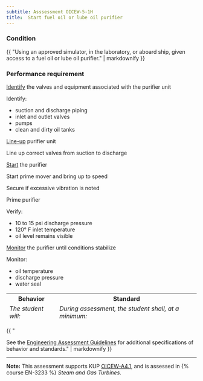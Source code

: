```yaml
---
subtitle: Asssessment OICEW-5-1H
title:  Start fuel oil or lube oil purifier
---
```




### Condition

{{ "Using an approved simulator, in the laboratory, or aboard ship, given access to a fuel oil or lube oil purifier." | markdownify }}

### Performance requirement 

<table width='100%' class='Guidelines'>
 <thead>
 <tr>
     <th class='thirty'>Behavior</th>
     <th class='seventy'>Standard</th>
 </tr>
 <tr>
     <td><em>The student will:</em></td>
     <td><em>During assessment, the student shall, at a minimum:</em></td>
 </tr>
 </thead>
 <tbody>


<!--rowstart-->

[Identify](guidelines#identify) the valves and equipment associated with the purifier unit

<!--cellbreak-->

Identify:

  * suction and discharge piping
  * inlet and outlet valves
  * pumps
  * clean and dirty oil tanks

<!--rowend-->


<!--rowstart-->

[Line-up](guidelines#lineup) purifier unit

<!--cellbreak-->

Line up correct valves from suction to discharge

<!--rowend-->


<!--rowstart-->

[Start](guidelines#start) the purifier

<!--cellbreak-->

Start prime mover and bring up to speed

Secure if excessive vibration is noted

Prime purifier

Verify:

  * 10 to 15 psi discharge pressure
  * 120° F inlet temperature
  * oil level remains visible

<!--rowend-->


<!--rowstart-->

[Monitor](guidelines#monitor) the purifier until conditions stabilize

<!--cellbreak-->

Monitor:

  * oil temperature
  * discharge pressure
  * water seal

<!--rowend-->


 </tbody>
 </table>

{{ "

See the [Engineering Assessment Guidelines](guidelines) for additional specifications of behavior and standards." | markdownify }}


*****

**Note:** This assessment supports KUP [OICEW-A4.1]({{site.baseurl}}/tables/31.html#OICEW-A4.1), and is assessed in  {% course  EN-3233 %}  *Steam and Gas Turbines*. 

